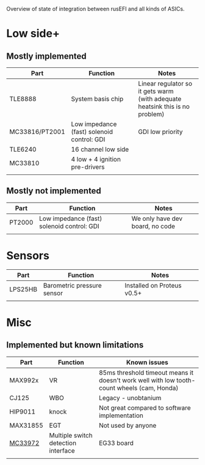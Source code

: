 
Overview of state of integration between rusEFI and all kinds of ASICs.


# Low side+

## Mostly implemented

| Part | Function | Notes |
|------|----------|--------------|
| TLE8888 |  System basis chip | Linear regulator so it gets warm<br/>(with adequate heatsink this is no problem) |
| MC33816/PT2001  | Low impedance (fast) solenoid control: GDI | GDI low priority |
|  TLE6240 | 16 channel low side  |   |
| MC33810  | 4 low + 4 ignition pre-drivers |   |
|   |   |   |

## Mostly not implemented

| Part | Function | Notes |
|------|----------|--------------|
| PT2000 | Low impedance (fast) solenoid control: GDI | We only have dev board, no code |
|   |   |   |

# Sensors

| Part | Function | Notes |
|------|----------|--------------|
| LPS25HB | Barometric pressure sensor | Installed on Proteus v0.5+ |
|   |   |   |

# Misc

## Implemented but known limitations

| Part | Function | Known issues |
|------|----------|--------------|
| MAX992x | VR | 85ms threshold timeout means it doesn't work well with low tooth-count wheels (cam, Honda)  |
| CJ125 | WBO | Legacy - unobtanium |
| HIP9011 | knock | Not great compared to software implementation |
| MAX31855 | EGT | Not used by anyone |
| [MC33972](https://www.nxp.com/docs/en/data-sheet/MC33972.pdf) | Multiple switch detection interface  | EG33 board |
|   |   |   |   |   |


